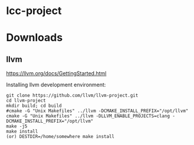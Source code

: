 # lcc-project






# Downloads
## llvm
https://llvm.org/docs/GettingStarted.html  

Installing llvm development environment:  

    git clone https://github.com/llvm/llvm-project.git
    cd llvm-project
    mkdir build; cd build
    #cmake -G "Unix Makefiles" ../llvm -DCMAKE_INSTALL_PREFIX="/opt/llvm"
    cmake -G "Unix Makefiles" ../llvm -DLLVM_ENABLE_PROJECTS=clang -DCMAKE_INSTALL_PREFIX="/opt/llvm"
    make -j5
    make install 
    (or) DESTDIR=/home/somewhere make install
